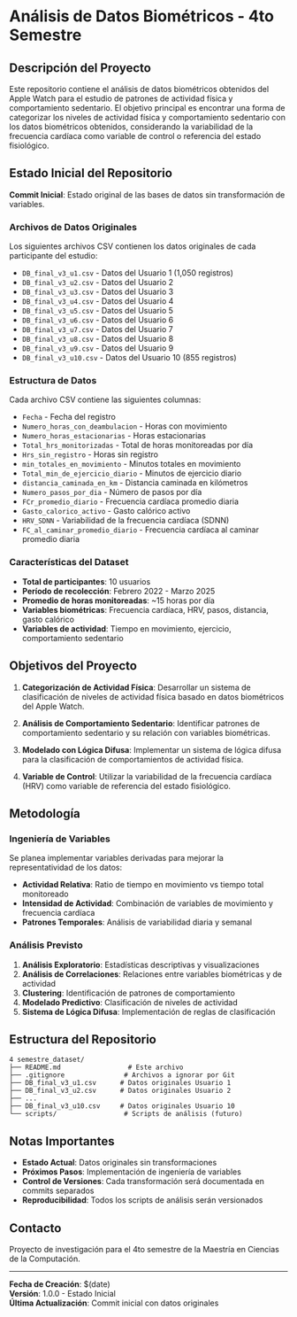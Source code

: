 # Análisis de Datos Biométricos - 4to Semestre

## Descripción del Proyecto

Este repositorio contiene el análisis de datos biométricos obtenidos del Apple Watch para el estudio de patrones de actividad física y comportamiento sedentario. El objetivo principal es encontrar una forma de categorizar los niveles de actividad física y comportamiento sedentario con los datos biométricos obtenidos, considerando la variabilidad de la frecuencia cardíaca como variable de control o referencia del estado fisiológico.

## Estado Inicial del Repositorio

**Commit Inicial**: Estado original de las bases de datos sin transformación de variables.

### Archivos de Datos Originales

Los siguientes archivos CSV contienen los datos originales de cada participante del estudio:

- `DB_final_v3_u1.csv` - Datos del Usuario 1 (1,050 registros)
- `DB_final_v3_u2.csv` - Datos del Usuario 2
- `DB_final_v3_u3.csv` - Datos del Usuario 3
- `DB_final_v3_u4.csv` - Datos del Usuario 4
- `DB_final_v3_u5.csv` - Datos del Usuario 5
- `DB_final_v3_u6.csv` - Datos del Usuario 6
- `DB_final_v3_u7.csv` - Datos del Usuario 7
- `DB_final_v3_u8.csv` - Datos del Usuario 8
- `DB_final_v3_u9.csv` - Datos del Usuario 9
- `DB_final_v3_u10.csv` - Datos del Usuario 10 (855 registros)

### Estructura de Datos

Cada archivo CSV contiene las siguientes columnas:

- `Fecha` - Fecha del registro
- `Numero_horas_con_deambulacion` - Horas con movimiento
- `Numero_horas_estacionarias` - Horas estacionarias
- `Total_hrs_monitorizadas` - Total de horas monitoreadas por día
- `Hrs_sin_registro` - Horas sin registro
- `min_totales_en_movimiento` - Minutos totales en movimiento
- `Total_min_de_ejercicio_diario` - Minutos de ejercicio diario
- `distancia_caminada_en_km` - Distancia caminada en kilómetros
- `Numero_pasos_por_dia` - Número de pasos por día
- `FCr_promedio_diario` - Frecuencia cardíaca promedio diaria
- `Gasto_calorico_activo` - Gasto calórico activo
- `HRV_SDNN` - Variabilidad de la frecuencia cardíaca (SDNN)
- `FC_al_caminar_promedio_diario` - Frecuencia cardíaca al caminar promedio diaria

### Características del Dataset

- **Total de participantes**: 10 usuarios
- **Período de recolección**: Febrero 2022 - Marzo 2025
- **Promedio de horas monitoreadas**: ~15 horas por día
- **Variables biométricas**: Frecuencia cardíaca, HRV, pasos, distancia, gasto calórico
- **Variables de actividad**: Tiempo en movimiento, ejercicio, comportamiento sedentario

## Objetivos del Proyecto

1. **Categorización de Actividad Física**: Desarrollar un sistema de clasificación de niveles de actividad física basado en datos biométricos del Apple Watch.

2. **Análisis de Comportamiento Sedentario**: Identificar patrones de comportamiento sedentario y su relación con variables biométricas.

3. **Modelado con Lógica Difusa**: Implementar un sistema de lógica difusa para la clasificación de comportamientos de actividad física.

4. **Variable de Control**: Utilizar la variabilidad de la frecuencia cardíaca (HRV) como variable de referencia del estado fisiológico.

## Metodología

### Ingeniería de Variables

Se planea implementar variables derivadas para mejorar la representatividad de los datos:

- **Actividad Relativa**: Ratio de tiempo en movimiento vs tiempo total monitoreado
- **Intensidad de Actividad**: Combinación de variables de movimiento y frecuencia cardíaca
- **Patrones Temporales**: Análisis de variabilidad diaria y semanal

### Análisis Previsto

1. **Análisis Exploratorio**: Estadísticas descriptivas y visualizaciones
2. **Análisis de Correlaciones**: Relaciones entre variables biométricas y de actividad
3. **Clustering**: Identificación de patrones de comportamiento
4. **Modelado Predictivo**: Clasificación de niveles de actividad
5. **Sistema de Lógica Difusa**: Implementación de reglas de clasificación

## Estructura del Repositorio

```
4 semestre_dataset/
├── README.md                 # Este archivo
├── .gitignore               # Archivos a ignorar por Git
├── DB_final_v3_u1.csv      # Datos originales Usuario 1
├── DB_final_v3_u2.csv      # Datos originales Usuario 2
├── ...
├── DB_final_v3_u10.csv     # Datos originales Usuario 10
└── scripts/                 # Scripts de análisis (futuro)
```

## Notas Importantes

- **Estado Actual**: Datos originales sin transformaciones
- **Próximos Pasos**: Implementación de ingeniería de variables
- **Control de Versiones**: Cada transformación será documentada en commits separados
- **Reproducibilidad**: Todos los scripts de análisis serán versionados

## Contacto

Proyecto de investigación para el 4to semestre de la Maestría en Ciencias de la Computación.

---

**Fecha de Creación**: $(date)  
**Versión**: 1.0.0 - Estado Inicial  
**Última Actualización**: Commit inicial con datos originales
